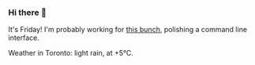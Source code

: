 ### Hi there :wave:

It's Friday! I'm probably working for [this bunch](https://github.com/kohofinancial), polishing a command line interface.

Weather in Toronto: light rain, at +5°C.
